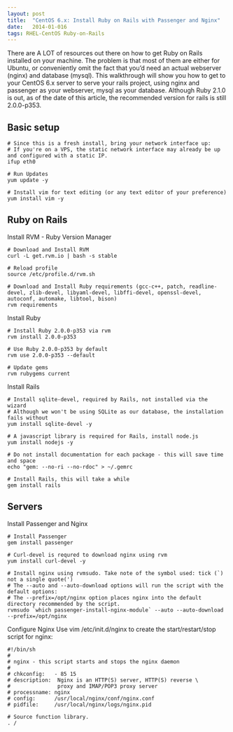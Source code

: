 ```yaml
---
layout: post
title:  "CentOS 6.x: Install Ruby on Rails with Passenger and Nginx"
date:   2014-01-016
tags: RHEL-CentOS Ruby-on-Rails
---
```

There are A LOT of resources out there on how to get Ruby on Rails installed on your machine. The problem is that most of them are either for Ubuntu, or conveniently omit the fact that you’d need an actual webserver (nginx) and database (mysql). This walkthrough will show you how to get to your CentOS 6.x server to serve your rails project, using nginx and passenger as your webserver, mysql as your database. Although Ruby 2.1.0 is out, as of the date of this article, the recommended version for rails is still 2.0.0-p353.

Basic setup
-----------

    # Since this is a fresh install, bring your network interface up:
    # If you're on a VPS, the static network interface may already be up and configured with a static IP.
    ifup eth0

    # Run Updates
    yum update -y

    # Install vim for text editing (or any text editor of your preference)
    yum install vim -y

Ruby on Rails
-------------

Install RVM - Ruby Version Manager

    # Download and Install RVM
    curl -L get.rvm.io | bash -s stable

    # Reload profile
    source /etc/profile.d/rvm.sh

    # Download and Install Ruby requirements (gcc-c++, patch, readline-devel, zlib-devel, libyaml-devel, libffi-devel, openssl-devel, autoconf, automake, libtool, bison)
    rvm requirements

Install Ruby

    # Install Ruby 2.0.0-p353 via rvm
    rvm install 2.0.0-p353

    # Use Ruby 2.0.0-p353 by default
    rvm use 2.0.0-p353 --default

    # Update gems
    rvm rubygems current

Install Rails

    # Install sqlite-devel, required by Rails, not installed via the wizard
    # Although we won't be using SQLite as our database, the installation fails without
    yum install sqlite-devel -y

    # A javascript library is required for Rails, install node.js
    yum install nodejs -y

    # Do not install documentation for each package - this will save time and space
    echo "gem: --no-ri --no-rdoc" > ~/.gemrc

    # Install Rails, this will take a while
    gem install rails

Servers
-------

Install Passenger and Nginx

    # Install Passenger
    gem install passenger

    # Curl-devel is requred to download nginx using rvm
    yum install curl-devel -y

    # Install nginx using rvmsudo. Take note of the symbol used: tick (`) not a single quote(')
    # The --auto and --auto-download options will run the script with the default options:
    # The --prefix=/opt/nginx option places nginx into the default directory recommended by the script. 
    rvmsudo `which passenger-install-nginx-module` --auto --auto-download --prefix=/opt/nginx

Configure Nginx Use vim /etc/init.d/nginx to create the start/restart/stop script for nginx:

    #!/bin/sh
    #
    # nginx - this script starts and stops the nginx daemon
    #
    # chkconfig:   - 85 15 
    # description:  Nginx is an HTTP(S) server, HTTP(S) reverse \
    #               proxy and IMAP/POP3 proxy server
    # processname: nginx
    # config:      /usr/local/nginx/conf/nginx.conf
    # pidfile:     /usr/local/nginx/logs/nginx.pid

    # Source function library.
    . /